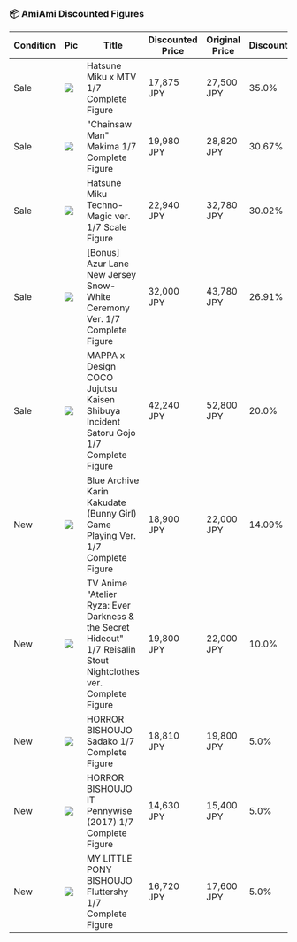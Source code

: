 ### 📦 AmiAmi Discounted Figures

| Condition | Pic | Title | Discounted Price | Original Price | Discount | Link |
|-----------|-----|-------|------------------|----------------|----------|------|
| Sale | ![](https://img.amiami.com/images/product/main/234/FIGURE-162453.jpg) | Hatsune Miku x MTV 1/7 Complete Figure | 17,875 JPY | 27,500 JPY | 35.0% | [Link](https://www.amiami.com/eng/detail/?gcode=FIGURE-162453) |
| Sale | ![](https://img.amiami.com/images/product/main/231/FIGURE-151222.jpg) | "Chainsaw Man" Makima 1/7 Complete Figure | 19,980 JPY | 28,820 JPY | 30.67% | [Link](https://www.amiami.com/eng/detail/?gcode=FIGURE-151222) |
| Sale | ![](https://img.amiami.com/images/product/main/232/FIGURE-156369.jpg) | Hatsune Miku Techno-Magic ver. 1/7 Scale Figure | 22,940 JPY | 32,780 JPY | 30.02% | [Link](https://www.amiami.com/eng/detail/?gcode=FIGURE-156369) |
| Sale | ![](https://img.amiami.com/images/product/main/233/FIGURE-156662.jpg) | [Bonus] Azur Lane New Jersey Snow-White Ceremony Ver. 1/7 Complete Figure | 32,000 JPY | 43,780 JPY | 26.91% | [Link](https://www.amiami.com/eng/detail/?gcode=FIGURE-156662) |
| Sale | ![](https://img.amiami.com/images/product/main/234/FIGURE-163846.jpg) | MAPPA x Design COCO Jujutsu Kaisen Shibuya Incident Satoru Gojo 1/7 Complete Figure | 42,240 JPY | 52,800 JPY | 20.0% | [Link](https://www.amiami.com/eng/detail/?gcode=FIGURE-163846) |
| New | ![](https://img.amiami.com/images/product/main/234/FIGURE-164274.jpg) | Blue Archive Karin Kakudate (Bunny Girl) Game Playing Ver. 1/7 Complete Figure | 18,900 JPY | 22,000 JPY | 14.09% | [Link](https://www.amiami.com/eng/detail/?gcode=FIGURE-164274) |
| New | ![](https://img.amiami.com/images/product/main/251/FIGURE-182728.jpg) | TV Anime "Atelier Ryza: Ever Darkness & the Secret Hideout" 1/7 Reisalin Stout Nightclothes ver. Complete Figure | 19,800 JPY | 22,000 JPY | 10.0% | [Link](https://www.amiami.com/eng/detail/?gcode=FIGURE-182728) |
| New | ![](https://img.amiami.com/images/product/main/243/FIGURE-172892.jpg) | HORROR BISHOUJO Sadako 1/7 Complete Figure | 18,810 JPY | 19,800 JPY | 5.0% | [Link](https://www.amiami.com/eng/detail/?gcode=FIGURE-172892) |
| New | ![](https://img.amiami.com/images/product/main/251/FIGURE-180843.jpg) | HORROR BISHOUJO IT Pennywise (2017) 1/7 Complete Figure | 14,630 JPY | 15,400 JPY | 5.0% | [Link](https://www.amiami.com/eng/detail/?gcode=FIGURE-180843) |
| New | ![](https://img.amiami.com/images/product/main/243/FIGURE-174605.jpg) | MY LITTLE PONY BISHOUJO Fluttershy 1/7 Complete Figure | 16,720 JPY | 17,600 JPY | 5.0% | [Link](https://www.amiami.com/eng/detail/?gcode=FIGURE-174605) |
